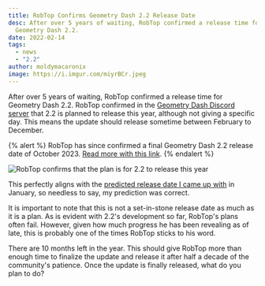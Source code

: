```yaml
---
title: RobTop Confirms Geometry Dash 2.2 Release Date
desc: After over 5 years of waiting, RobTop confirmed a release time for
  Geometry Dash 2.2.
date: 2022-02-14
tags:
  - news
  - "2.2"
author: moldymacaronix
image: https://i.imgur.com/miyrBCr.jpeg
---
```


After over 5 years of waiting, RobTop confirmed a release time for Geometry Dash 2.2. RobTop confirmed in the [Geometry Dash Discord server](https://discord.gg/geometrydash) that 2.2 is planned to release this year, although not giving a specific day. This means the update should release sometime between February to December.

{% alert %}
RobTop has since confirmed a final Geometry Dash 2.2 release date of October 2023. [Read more with this link](/posts/final-geometry-dash-2-2-release-date-confirmed-by-robtop/).
{% endalert %}

![RobTop confirms that the plan is for 2.2 to release this year](https://i.imgur.com/fsGkPRh.png)

This perfectly aligns with the [predicted release date I came up with](/posts/2-2-release-date/) in January, so needless to say, my prediction was correct.

It is important to note that this is not a set-in-stone release date as much as it is a plan. As is evident with 2.2's development so far, RobTop's plans often fail. However, given how much progress he has been revealing as of late, this is probably one of the times RobTop sticks to his word.

There are 10 months left in the year. This should give RobTop more than enough time to finalize the update and release it after half a decade of the community's patience. Once the update is finally released, what do you plan to do?
